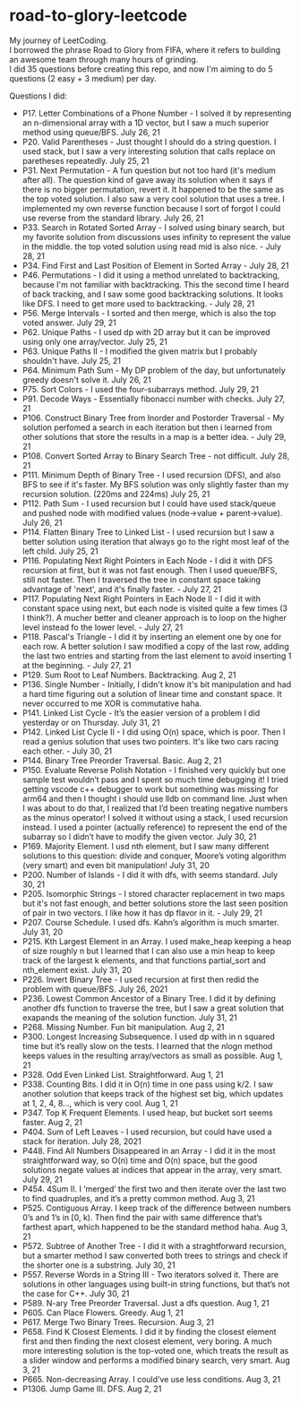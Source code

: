 # road-to-glory-leetcode
My journey of LeetCoding.\
I borrowed the phrase Road to Glory from FIFA, where it refers to building an awesome team through many hours of grinding.\
I did 35 questions before creating this repo, and now I'm aiming to do 5 questions (2 easy + 3 medium) per day.

Questions I did:
* P17. Letter Combinations of a Phone Number - I solved it by representing an n-dimensional array with a 1D vector, but I saw a much superior method using queue/BFS. July 26, 21
* P20. Valid Parentheses - Just thought I should do a string question. I used stack, but I saw a very interesting solution that calls replace on paretheses repeatedly. July 25, 21
* P31. Next Permutation - A fun question but not too hard (it's medium after all). The question kind of gave away its solution when it says if there is no bigger permutation, revert it. It happened to be the same as the top voted solution. I also saw a very cool solution that uses a tree. I implemented my own reverse function because I sort of forgot I could use reverse from the standard library. July 26, 21
* P33. Search in Rotated Sorted Array - I solved using binary search, but my favorite solution from discussions uses infinity to represent the value in the middle. the top voted solution using read mid is also nice. - July 28, 21
* P34. Find First and Last Position of Element in Sorted Array  - July 28, 21
* P46. Permutations - I did it using a method unrelated to backtracking, because I'm not familiar with backtracking. This the second time I heard of back tracking, and I saw some good backtracking solutions. It looks like DFS. I need to get more used to backtracking. - July 28, 21
* P56. Merge Intervals - I sorted and then merge, which is also the top voted answer. July 29, 21
* P62. Unique Paths - I used dp with 2D array but it can be improved using only one array/vector.  July 25, 21
* P63. Unique Paths II - I modified the given matrix but I probably shouldn't have. July 25, 21
* P64. Minimum Path Sum - My DP problem of the day, but unfortunately greedy doesn't solve it. July 26, 21
* P75. Sort Colors - I used the four-subarrays method. July 29, 21
* P91. Decode Ways - Essentially fibonacci number with checks. July 27, 21
* P106. Construct Binary Tree from Inorder and Postorder Traversal - My solution perfomed a search in each iteration but then i learned from other solutions that store the results in a map is a better idea. - July 29, 21
* P108. Convert Sorted Array to Binary Search Tree - not difficult. July 28, 21
* P111. Minimum Depth of Binary Tree - I used recursion (DFS), and also BFS to see if it's faster. My BFS solution was only slightly faster than my recursion solution. (220ms and 224ms) July 25, 21
* P112. Path Sum - I used recursion but I could have used stack/queue and pushed node with modified values (node->value + parent->value). July 26, 21
* P114. Flatten Binary Tree to Linked List - I used recursion but I saw a better solution using iteration that always go to the right most leaf of the left child. July 25, 21
* P116. Populating Next Right Pointers in Each Node - I did it with DFS recursion at first, but it was not fast enough. Then I used queue/BFS, still not faster. Then I traversed the tree in constant space taking advantage of 'next', and it's finally faster. - July 27, 21
* P117. Populating Next Right Pointers in Each Node II - I did it with constant space using next, but each node is visited quite a few times (3 I think?). A mucher better and cleaner approach is to loop on the higher level instead fo the lower level. - July 27, 21
* P118. Pascal's Triangle - I did it by inserting an element one by one for each row. A better solution I saw modified a copy of the last row, adding the last two entries and starting from the last element to avoid inserting 1 at the beginning. - July 27, 21
* P129. Sum Root to Leaf Numbers. Backtracking. Aug 2, 21
* P136. Single Number - Initially, I didn't know it's bit manipulation and had a hard time figuring out a solution of linear time and constant space. It never occurred to me XOR is commutative haha. 
* P141. Linked List Cycle - It’s the easier version of a problem I did yesterday or on Thursday. July 31, 21
* P142. Linked List Cycle II -  I did using O(n) space, which is poor. Then I read a genius solution that uses two pointers. It's like two cars racing each other. - July 30, 21
* P144. Binary Tree Preorder Traversal. Basic. Aug 2, 21
* P150. Evaluate Reverse Polish Notation - I finished very quickly but one sample test wouldn’t pass and I spent so much time debugging it! I tried getting vscode c++ debugger to work but something was missing for arm64 and then I thought i should use lldb on command line. Just when I was about to do that, I realized that I’d been treating negative numbers as the minus operator! I solved it without using a stack, I used recursion instead. I used a pointer (actually reference) to represent the end of the subarray so I didn’t have to modify the given vector.  July 30, 21
* P169. Majority Element. I usd nth element, but I saw many different solutions to this question: divide and conquer, Moore’s voting algorithm (very smart) and even bit manipulation! July 31, 20
* P200. Number of Islands -  I did it with dfs, with seems standard. July 30, 21
* P205. Isomorphic Strings - I stored character replacement in two maps but it's not fast enough, and better solutions store the last seen position of pair in two vectors. I like how it has dp flavor in it. - July 29, 21
* P207. Course Schedule. I used dfs. Kahn’s algorithm is much smarter. July 31, 20
* P215. Kth Largest Element in an Array. I used make_heap keeping a heap of size roughly n but I learned that I can also use a min heap to keep track of the largest k elements, and that functions partial_sort and nth_element exist. July 31, 20
* P226. Invert Binary Tree - I used recursion at first then redid the problem with queue/BFS. July 26, 2021
* P236. Lowest Common Ancestor of a Binary Tree. I did it by defining another dfs function to traverse the tree, but I saw a great solution that exapands the meaning of the solution function. July 31, 21
* P268. Missing Number. Fun bit manipulation. Aug 2, 21
* P300. Longest Increasing Subsequence. I used dp with in n squared time but it’s really slow on the tests. I learned that the nlogn method keeps values in the resulting array/vectors as small as possible. Aug 1, 21
* P328. Odd Even Linked List. Straightforward. Aug 1, 21
* P338. Counting Bits. I did it in O(n) time in one pass using k/2. I saw another solution that keeps track of the highest set big, which updates at 1, 2, 4, 8…, which is very cool. Aug 1, 21
* P347. Top K Frequent Elements. I used heap, but bucket sort seems faster. Aug 2, 21
* P404. Sum of Left Leaves - I used recursion, but could have used a stack for iteration. July 28, 2021
* P448. Find All Numbers Disappeared in an Array - I did it in the most straightforward way, so O(n) time and O(n) space, but the good solutions negate values at indices that appear in the array, very smart. July 29, 21
* P454. 4Sum II. I ‘merged’ the first two and then iterate over the last two to find quadruples, and it’s a pretty common method. Aug 3, 21
* P525. Contiguous Array. I keep track of the difference between numbers 0’s and 1’s in \[0, k). Then find the pair with same difference that’s farthest apart, which happened to be the standard method haha. Aug 3, 21
* P572. Subtree of Another Tree - I did it with a straghtforward recursion, but a smarter method I saw converted both trees to strings and check if the shorter one is a substring. July 30, 21
* P557. Reverse Words in a String III - Two iterators solved it. There are solutions in other languages using built-in string functions, but that’s not the case for C++. July 30, 21
* P589. N-ary Tree Preorder Traversal. Just a dfs question. Aug 1, 21
* P605. Can Place Flowers. Greedy. Aug 1, 21
* P617. Merge Two Binary Trees. Recursion. Aug 3, 21
* P658. Find K Closest Elements. I did it by finding the closest element first and then finding the next closest element, very boring. A much more interesting solution is the top-voted one, which treats the result as a slider window and performs a modified binary search, very smart. Aug 3, 21
* P665. Non-decreasing Array. I could’ve use less conditions. Aug 3, 21
* P1306. Jump Game III. DFS. Aug 2, 21
